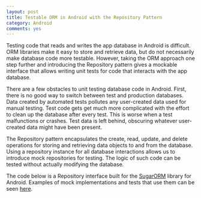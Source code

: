 ```yaml
---
layout: post
title: Testable ORM in Android with the Repository Pattern
category: Android
comments: yes
---
```


Testing code that reads and writes the app database in Android is difficult.
ORM libraries make it easy to store and retrieve data, but do not necessarily
make database code more testable. However, taking the ORM approach one step
further and introducing the Repository pattern gives a mockable interface that
allows writing unit tests for code that interacts with the app database.
<!--more-->

There are a few obstacles to unit testing database code in Android.
First, there is no good way to switch between test and production databases.
Data created by automated tests pollutes any user-created data used for manual
testing. Test code gets get much more complicated with the effort to clean up the
database after every test. This is worse when a test malfunctions or crashes.
Test data is left behind, obscuring whatever user-created data might have been present.

The Repository pattern encapsulates the create, read, update, and delete operations
for storing and retrieving data objects to and from the database. Using a
repository instance for all database interactions allows us to introduce mock
repositories for testing. The logic of such code can be tested without actually
modifying the database.

The code below is a Repository interface built for the [SugarORM](http://satyan.github.io/sugar/)
library for Android. Examples of mock implementations and tests that use them can be seen [here](https://github.com/dpalma/lineup-shaker/tree/master/app/src/androidTest/java/net/danielpalma/lineupshaker).

<script src="https://gist.github.com/dpalma/69992130c0465646baebff2b35af276a.js"></script>
